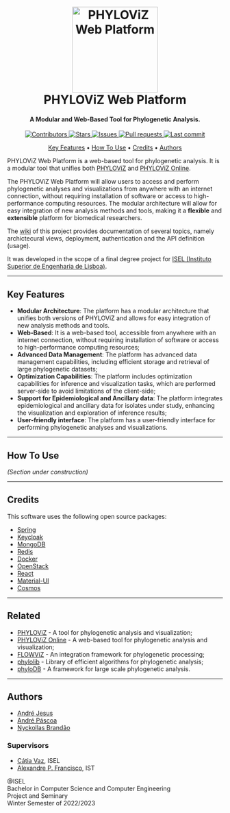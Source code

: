<h1 align="center">
  <br>
  <img src="docs/imgs/logo.png" alt="PHYLOViZ Web Platform" width="200">
  <br>
  PHYLOViZ Web Platform
  <br>
</h1>

<h4 align="center">A Modular and Web-Based Tool for Phylogenetic Analysis.</h4>

<p align="center">
  <a href="../../graphs/contributors">
    <img src="https://img.shields.io/github/contributors/bodybuilders-team/phyloviz-web-platform" alt="Contributors"/>
  </a>
  <a href="../../stargazers">
     <img src="https://img.shields.io/github/stars/bodybuilders-team/phyloviz-web-platform" alt="Stars"/>
  </a>
  <a href="../../issues">
     <img src="https://img.shields.io/github/issues/bodybuilders-team/phyloviz-web-platform" alt="Issues"/>
  </a>
  <a href="../../pulls">
     <img src="https://img.shields.io/github/issues-pr/bodybuilders-team/phyloviz-web-platform" alt="Pull requests"/>
  </a>
  <a href="../../commits/master">
     <img src="https://img.shields.io/github/last-commit/bodybuilders-team/phyloviz-web-platform" alt="Last commit"/>
  </a>
</p>

<p align="center">
  <a href="#key-features">Key Features</a> •
  <a href="#how-to-use">How To Use</a> •
  <a href="#credits">Credits</a> •
  <a href="#authors">Authors</a>
</p>

PHYLOViZ Web Platform is a web-based tool for phylogenetic analysis. It is a modular tool that unifies both
[PHYLOViZ](https://www.phyloviz.net/) and [PHYLOViZ Online](https://online.phyloviz.net/index).

The PHYLOViZ Web Platform will allow users to access and perform phylogenetic analyses and visualizations from anywhere
with an internet connection, without requiring installation of software or access to high-performance computing
resources. The modular architecture will allow for easy integration of new analysis methods and tools, making it a
**flexible** and **extensible** platform for biomedical researchers.

The [wiki](https://github.com/bodybuilders-team/phyloviz-web-platform/wiki) of this project provides documentation of
several topics, namely archictecural views, deployment, authentication and the API definition (usage).

It was developed in the scope of a final degree project
for [ISEL (Instituto Superior de Engenharia de Lisboa)](https://www.isel.pt/).

---

## Key Features

* **Modular Architecture**: The platform has a modular architecture that unifies both versions of PHYLOViZ and allows
  for easy integration of new analysis methods and tools.
* **Web-Based**: It is a web-based tool, accessible from anywhere with an internet connection, without requiring
  installation of software or access to high-performance computing resources;
* **Advanced Data Management**: The platform has advanced data management capabilities, including efficient storage and
  retrieval of large phylogenetic datasets;
* **Optimization Capabilities**: The platform includes optimization capabilities for inference and visualization tasks,
  which are performed server-side to avoid limitations of the client-side;
* **Support for Epidemiological and Ancillary data**: The platform integrates epidemiological and ancillary data for
  isolates under study, enhancing the visualization and exploration of inference results;
* **User-friendly interface**: The platform has a user-friendly interface for performing phylogenetic analyses and
  visualizations.

---

## How To Use

*(Section under construction)*

---

## Credits

This software uses the following open source packages:

* [Spring](https://spring.io/)
* [Keycloak](https://www.keycloak.org/)
* [MongoDB](https://www.mongodb.com/)
* [Redis](https://redis.io/)
* [Docker](https://www.docker.com/)
* [OpenStack](https://www.openstack.org/)
* [React](https://reactjs.org/)
* [Material-UI](https://material-ui.com/)
* [Cosmos](https://github.com/cosmograph-org/cosmos)

---

## Related

* [PHYLOViZ](https://www.phyloviz.net/) - A tool for phylogenetic analysis and visualization;
* [PHYLOViZ Online](https://online.phyloviz.net/index) - A web-based tool for phylogenetic analysis and visualization;
* [FLOWViZ](https://github.com/DIVA-IPL-Project/FLOWViZ) - An integration framework for phylogenetic processing;
* [phylolib](https://github.com/Luanab/phylolib) - Library of efficient algorithms for phylogenetic analysis;
* [phyloDB](https://github.com/Brunovski/phyloDB) - A framework for large scale phylogenetic analysis.

---

## Authors

* [André Jesus](https://github.com/andre-j3sus)
* [André Páscoa](https://github.com/devandrepascoa)
* [Nyckollas Brandão](https://github.com/Nyckoka)

### Supervisors

* [Cátia Vaz](https://cvaz.github.io/), ISEL
* [Alexandre P. Francisco](https://fenix.tecnico.ulisboa.pt/homepage/ist14152), IST

@ISEL<br/>
Bachelor in Computer Science and Computer Engineering<br/>
Project and Seminary<br/>
Winter Semester of 2022/2023
